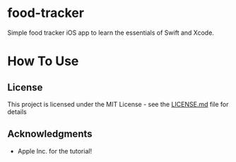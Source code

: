 # food-tracker

Simple food tracker iOS app to learn the essentials of Swift and Xcode.

# How To Use



## License

This project is licensed under the MIT License - see the [LICENSE.md](LICENSE.md) file for details

## Acknowledgments

* Apple Inc. for the tutorial!
